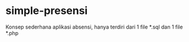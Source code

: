 # simple-presensi
Konsep sederhana aplikasi absensi, hanya terdiri dari 1 file *.sql dan 1 file *.php
